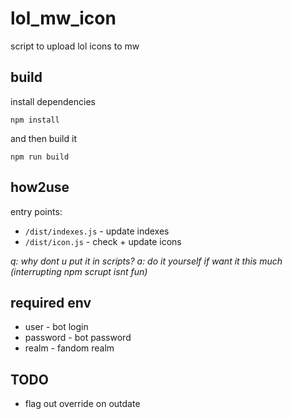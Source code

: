# lol_mw_icon
script to upload lol icons to mw

## build
install dependencies
```
npm install
```
and then build it
```
npm run build
```

## how2use
entry points:
 - ```/dist/indexes.js``` - update indexes
 - ```/dist/icon.js``` - check + update icons

*q: why dont u put it in scripts? a: do it yourself if want it this much (interrupting npm scrupt isnt fun)*

## required env
 - user - bot login
 - password - bot password
 - realm - fandom realm

## TODO
 - flag out override on outdate